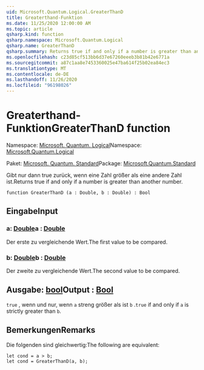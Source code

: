 ```yaml
---
uid: Microsoft.Quantum.Logical.GreaterThanD
title: Greaterthand-Funktion
ms.date: 11/25/2020 12:00:00 AM
ms.topic: article
qsharp.kind: function
qsharp.namespace: Microsoft.Quantum.Logical
qsharp.name: GreaterThanD
qsharp.summary: Returns true if and only if a number is greater than another number.
ms.openlocfilehash: c23d85cf513bb6d37e67260eeeb3b81b42e6771a
ms.sourcegitcommit: a87c1aa8e7453360025e47ba614f25b02ea84ec3
ms.translationtype: MT
ms.contentlocale: de-DE
ms.lasthandoff: 11/26/2020
ms.locfileid: "96198026"
---
```

# <a name="greaterthand-function"></a><span data-ttu-id="8d1a5-102">Greaterthand-Funktion</span><span class="sxs-lookup"><span data-stu-id="8d1a5-102">GreaterThanD function</span></span>

<span data-ttu-id="8d1a5-103">Namespace: [Microsoft. Quantum. Logical](xref:Microsoft.Quantum.Logical)</span><span class="sxs-lookup"><span data-stu-id="8d1a5-103">Namespace: [Microsoft.Quantum.Logical](xref:Microsoft.Quantum.Logical)</span></span>

<span data-ttu-id="8d1a5-104">Paket: [Microsoft. Quantum. Standard](https://nuget.org/packages/Microsoft.Quantum.Standard)</span><span class="sxs-lookup"><span data-stu-id="8d1a5-104">Package: [Microsoft.Quantum.Standard](https://nuget.org/packages/Microsoft.Quantum.Standard)</span></span>


<span data-ttu-id="8d1a5-105">Gibt nur dann true zurück, wenn eine Zahl größer als eine andere Zahl ist.</span><span class="sxs-lookup"><span data-stu-id="8d1a5-105">Returns true if and only if a number is greater than another number.</span></span>

```qsharp
function GreaterThanD (a : Double, b : Double) : Bool
```


## <a name="input"></a><span data-ttu-id="8d1a5-106">Eingabe</span><span class="sxs-lookup"><span data-stu-id="8d1a5-106">Input</span></span>

### <a name="a--double"></a><span data-ttu-id="8d1a5-107">a: [Double](xref:microsoft.quantum.lang-ref.double)</span><span class="sxs-lookup"><span data-stu-id="8d1a5-107">a : [Double](xref:microsoft.quantum.lang-ref.double)</span></span>

<span data-ttu-id="8d1a5-108">Der erste zu vergleichende Wert.</span><span class="sxs-lookup"><span data-stu-id="8d1a5-108">The first value to be compared.</span></span>


### <a name="b--double"></a><span data-ttu-id="8d1a5-109">b: [Double](xref:microsoft.quantum.lang-ref.double)</span><span class="sxs-lookup"><span data-stu-id="8d1a5-109">b : [Double](xref:microsoft.quantum.lang-ref.double)</span></span>

<span data-ttu-id="8d1a5-110">Der zweite zu vergleichende Wert.</span><span class="sxs-lookup"><span data-stu-id="8d1a5-110">The second value to be compared.</span></span>



## <a name="output--bool"></a><span data-ttu-id="8d1a5-111">Ausgabe: [bool](xref:microsoft.quantum.lang-ref.bool)</span><span class="sxs-lookup"><span data-stu-id="8d1a5-111">Output : [Bool](xref:microsoft.quantum.lang-ref.bool)</span></span>

<span data-ttu-id="8d1a5-112">`true` , wenn und nur, wenn `a` streng größer als ist `b` .</span><span class="sxs-lookup"><span data-stu-id="8d1a5-112">`true` if and only if `a` is strictly greater than `b`.</span></span>

## <a name="remarks"></a><span data-ttu-id="8d1a5-113">Bemerkungen</span><span class="sxs-lookup"><span data-stu-id="8d1a5-113">Remarks</span></span>

<span data-ttu-id="8d1a5-114">Die folgenden sind gleichwertig:</span><span class="sxs-lookup"><span data-stu-id="8d1a5-114">The following are equivalent:</span></span>

```Q#
let cond = a > b;
let cond = GreaterThanD(a, b);
```